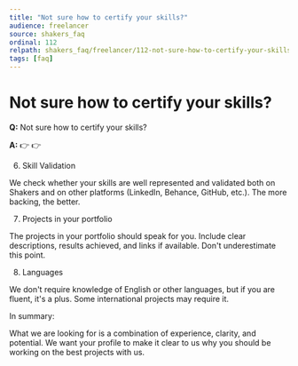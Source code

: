 ```yaml
---
title: "Not sure how to certify your skills?"
audience: freelancer
source: shakers_faq
ordinal: 112
relpath: shakers_faq/freelancer/112-not-sure-how-to-certify-your-skills.md
tags: [faq]
---
```


# Not sure how to certify your skills?

**Q:** Not sure how to certify your skills?

**A:** 👉
👉

6. Skill Validation

We check whether your skills are well represented and validated both on Shakers and on other platforms (LinkedIn, Behance, GitHub, etc.). The more backing, the better.

7. Projects in your portfolio

The projects in your portfolio should speak for you. Include clear descriptions, results achieved, and links if available. Don't underestimate this point.

8. Languages

We don't require knowledge of English or other languages, but if you are fluent, it's a plus. Some international projects may require it.

In summary:

What we are looking for is a combination of experience, clarity, and potential. We want your profile to make it clear to us why you should be working on the best projects with us.
